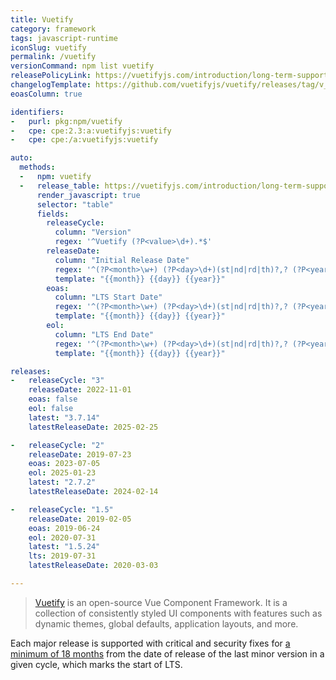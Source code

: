 ```yaml
---
title: Vuetify
category: framework
tags: javascript-runtime
iconSlug: vuetify
permalink: /vuetify
versionCommand: npm list vuetify
releasePolicyLink: https://vuetifyjs.com/introduction/long-term-support/
changelogTemplate: https://github.com/vuetifyjs/vuetify/releases/tag/v__LATEST__
eoasColumn: true

identifiers:
-   purl: pkg:npm/vuetify
-   cpe: cpe:2.3:a:vuetifyjs:vuetify
-   cpe: cpe:/a:vuetifyjs:vuetify

auto:
  methods:
  -   npm: vuetify
  -   release_table: https://vuetifyjs.com/introduction/long-term-support/
      render_javascript: true
      selector: "table"
      fields:
        releaseCycle:
          column: "Version"
          regex: '^Vuetify (?P<value>\d+).*$'
        releaseDate:
          column: "Initial Release Date"
          regex: '^(?P<month>\w+) (?P<day>\d+)(st|nd|rd|th)?,? (?P<year>\d{4}).*$'
          template: "{{month}} {{day}} {{year}}"
        eoas:
          column: "LTS Start Date"
          regex: '^(?P<month>\w+) (?P<day>\d+)(st|nd|rd|th)?,? (?P<year>\d{4}).*$'
          template: "{{month}} {{day}} {{year}}"
        eol:
          column: "LTS End Date"
          regex: '^(?P<month>\w+) (?P<day>\d+)(st|nd|rd|th)?,? (?P<year>\d{4}).*$'
          template: "{{month}} {{day}} {{year}}"

releases:
-   releaseCycle: "3"
    releaseDate: 2022-11-01
    eoas: false
    eol: false
    latest: "3.7.14"
    latestReleaseDate: 2025-02-25

-   releaseCycle: "2"
    releaseDate: 2019-07-23
    eoas: 2023-07-05
    eol: 2025-01-23
    latest: "2.7.2"
    latestReleaseDate: 2024-02-14

-   releaseCycle: "1.5"
    releaseDate: 2019-02-05
    eoas: 2019-06-24
    eol: 2020-07-31
    latest: "1.5.24"
    lts: 2019-07-31
    latestReleaseDate: 2020-03-03

---
```


> [Vuetify](https://vuetifyjs.com/) is an open-source Vue Component Framework. It is a collection
> of consistently styled UI components with features such as dynamic themes, global defaults,
> application layouts, and more.

Each major release is supported with critical and security fixes for [a minimum of 18 months](https://vuetifyjs.com/introduction/long-term-support/)
from the date of release of the last minor version in a given cycle, which marks the start of LTS.
